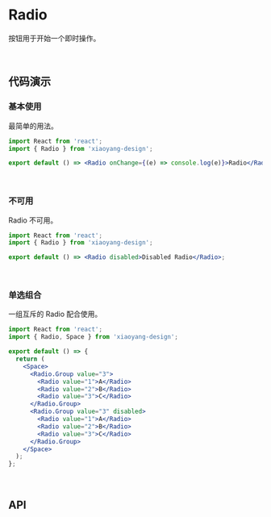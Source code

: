 # Radio

按钮用于开始一个即时操作。

<br />

## 代码演示

### 基本使用

最简单的用法。

```jsx
import React from 'react';
import { Radio } from 'xiaoyang-design';

export default () => <Radio onChange={(e) => console.log(e)}>Radio</Radio>;
```

<br/>

### 不可用

Radio 不可用。

```jsx
import React from 'react';
import { Radio } from 'xiaoyang-design';

export default () => <Radio disabled>Disabled Radio</Radio>;
```

<br/>

### 单选组合

一组互斥的 Radio 配合使用。

```jsx
import React from 'react';
import { Radio, Space } from 'xiaoyang-design';

export default () => {
  return (
    <Space>
      <Radio.Group value="3">
        <Radio value="1">A</Radio>
        <Radio value="2">B</Radio>
        <Radio value="3">C</Radio>
      </Radio.Group>
      <Radio.Group value="3" disabled>
        <Radio value="1">A</Radio>
        <Radio value="2">B</Radio>
        <Radio value="3">C</Radio>
      </Radio.Group>
    </Space>
  );
};
```

<br />

## API

<API id="Radio" />
